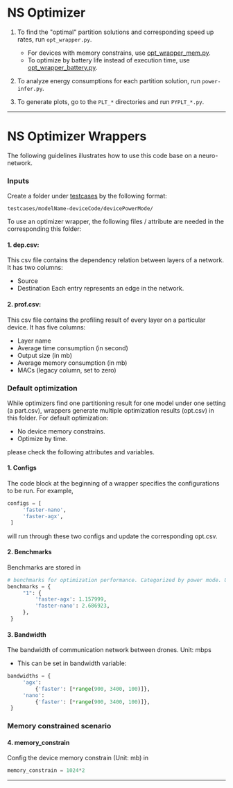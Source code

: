 # NS Optimizer

1. To find the "optimal" partition solutions and corresponding speed up rates, run `opt_wrapper.py`.
   - For devices with memory constrains, use [opt_wrapper_mem.py](opt_wrapper_mem.py).
   - To optimize by battery life instead of execution time, use [opt_wrapper_battery.py](opt_wrapper_battery.py).

2. To analyze energy consumptions for each partition solution, run `power-infer.py`.

3. To generate plots, go to the `PLT_*` directories and run `PYPLT_*.py`.
---

# NS Optimizer Wrappers

The following guidelines illustrates how to use this code base on a neuro-network. 

### Inputs
Create a folder under [testcases](testcases) by the following format:
```shell
testcases/modelName-deviceCode/devicePowerMode/
```

To use an optimizer wrapper, the following files / attribute are needed in the corresponding this folder:

#### 1. dep.csv:
This csv file contains the dependency relation between layers of a network. It has two columns: 
- Source 
- Destination
Each entry represents an edge in the network.
#### 2. prof.csv: 
This csv file contains the profiling result of every layer on a particular device. It has five columns:
- Layer name
- Average time consumption (in second)
- Output size (in mb)
- Average memory consumption (in mb)
- MACs (legacy column, set to zero)

### Default optimization 
While optimizers find one partitioning result for one model under one setting (a part.csv), wrappers generate multiple optimization results (opt.csv) in this folder. For default optimization:
- No device memory constrains. 
- Optimize by time.

please check the following attributes and variables.  

#### 1. Configs
The code block at the beginning of a wrapper specifies the configurations to be run. For example,
```python
configs = [
     'faster-nano',
     'faster-agx',
 ]
```
will run through these two configs and update the corresponding opt.csv.
#### 2. Benchmarks
Benchmarks are stored in 
```python
# benchmarks for optimization performance. Categorized by power mode. Unit: second
benchmarks = {
     "1": {
         'faster-agx': 1.157999,
         'faster-nano': 2.686923,
     },
 }
```
#### 3. Bandwidth
The bandwidth of communication network between drones. Unit: mbps
* This can be set in bandwidth variable:
```python
bandwidths = {
     'agx':
         {'faster': [*range(900, 3400, 100)]},
     'nano':
         {'faster': [*range(900, 3400, 100)]},
 }
```
### Memory constrained scenario
#### 4. memory_constrain
Config the device memory constrain (Unit: mb) in 
```python
memory_constrain = 1024*2
```
---



